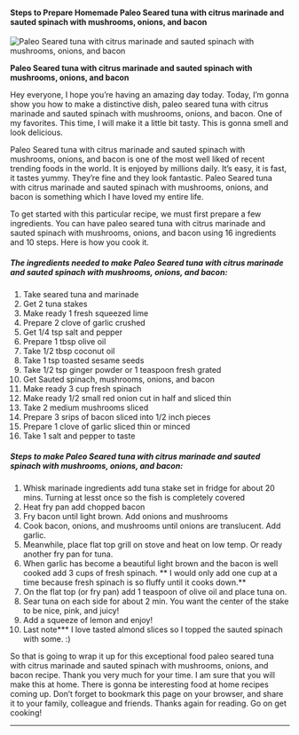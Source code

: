             

#### Steps to Prepare Homemade Paleo Seared tuna with citrus marinade and sauted spinach with mushrooms, onions, and bacon

![Paleo Seared tuna with citrus marinade and sauted spinach with mushrooms, onions, and bacon](https://img-global.cpcdn.com/recipes/5339534065664000/751x532cq70/paleo-seared-tuna-with-citrus-marinade-and-sauted-spinach-with-mushrooms-onions-and-bacon-recipe-main-photo.jpg)

**Paleo Seared tuna with citrus marinade and sauted spinach with mushrooms, onions, and bacon**

Hey everyone, I hope you’re having an amazing day today. Today, I’m gonna show you how to make a distinctive dish, paleo seared tuna with citrus marinade and sauted spinach with mushrooms, onions, and bacon. One of my favorites. This time, I will make it a little bit tasty. This is gonna smell and look delicious.

Paleo Seared tuna with citrus marinade and sauted spinach with mushrooms, onions, and bacon is one of the most well liked of recent trending foods in the world. It is enjoyed by millions daily. It’s easy, it is fast, it tastes yummy. They’re fine and they look fantastic. Paleo Seared tuna with citrus marinade and sauted spinach with mushrooms, onions, and bacon is something which I have loved my entire life.

To get started with this particular recipe, we must first prepare a few ingredients. You can have paleo seared tuna with citrus marinade and sauted spinach with mushrooms, onions, and bacon using 16 ingredients and 10 steps. Here is how you cook it.

##### The ingredients needed to make Paleo Seared tuna with citrus marinade and sauted spinach with mushrooms, onions, and bacon:

1.  Take seared tuna and marinade
2.  Get 2 tuna stakes
3.  Make ready 1 fresh squeezed lime
4.  Prepare 2 clove of garlic crushed
5.  Get 1/4 tsp salt and pepper
6.  Prepare 1 tbsp olive oil
7.  Take 1/2 tbsp coconut oil
8.  Take 1 tsp toasted sesame seeds
9.  Take 1/2 tsp ginger powder or 1 teaspoon fresh grated
10.  Get Sauted spinach, mushrooms, onions, and bacon
11.  Make ready 3 cup fresh spinach
12.  Make ready 1/2 small red onion cut in half and sliced thin
13.  Take 2 medium mushrooms sliced
14.  Prepare 3 srips of bacon sliced into 1/2 inch pieces
15.  Prepare 1 clove of garlic sliced thin or minced
16.  Take 1 salt and pepper to taste

##### Steps to make Paleo Seared tuna with citrus marinade and sauted spinach with mushrooms, onions, and bacon:

1.  Whisk marinade ingredients add tuna stake set in fridge for about 20 mins. Turning at lesst once so the fish is completely covered
2.  Heat fry pan add chopped bacon
3.  Fry bacon until light brown. Add onions and mushrooms
4.  Cook bacon, onions, and mushrooms until onions are translucent. Add garlic.
5.  Meanwhile, place flat top grill on stove and heat on low temp. Or ready another fry pan for tuna.
6.  When garlic has become a beautiful light brown and the bacon is well cooked add 3 cups of fresh spinach. \*\* I would only add one cup at a time because fresh spinach is so fluffy until it cooks down.\*\*
7.  On the flat top (or fry pan) add 1 teaspoon of olive oil and place tuna on.
8.  Sear tuna on each side for about 2 min. You want the center of the stake to be nice, pink, and juicy!
9.  Add a squeeze of lemon and enjoy!
10.  Last note\*\*\* I love tasted almond slices so I topped the sauted spinach with some. :)

So that is going to wrap it up for this exceptional food paleo seared tuna with citrus marinade and sauted spinach with mushrooms, onions, and bacon recipe. Thank you very much for your time. I am sure that you will make this at home. There is gonna be interesting food at home recipes coming up. Don’t forget to bookmark this page on your browser, and share it to your family, colleague and friends. Thanks again for reading. Go on get cooking!

* * *